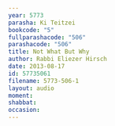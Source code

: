 ```yaml
---
year: 5773
parasha: Ki Teitzei
bookcode: "5"
fullparashacode: "506"
parashacode: "506"
title: Not What But Why
author: Rabbi Eliezer Hirsch
date: 2013-08-17
id: 57735061
filename: 5773-506-1
layout: audio
moment: 
shabbat: 
occasion: 
---
```


